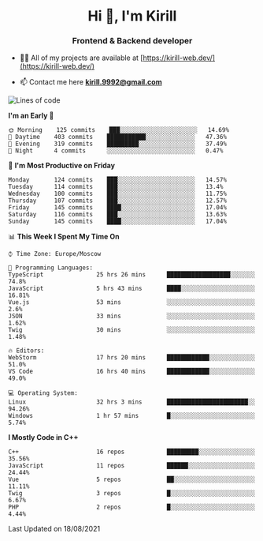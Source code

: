 <h1 align="center">Hi 👋, I'm Kirill</h1>
<h3 align="center">Frontend & Backend developer</h3>

- 👨‍💻 All of my projects are available at [https://kirill-web.dev/](https://kirill-web.dev/)

- 📫 Contact me here **kirill.9992@gmail.com**











<!--START_SECTION:waka-->
![Lines of code](https://img.shields.io/badge/From%20Hello%20World%20I%27ve%20Written-145174%20lines%20of%20code-blue)

**I'm an Early 🐤** 

```text
🌞 Morning    125 commits    ███░░░░░░░░░░░░░░░░░░░░░░   14.69% 
🌆 Daytime    403 commits    ███████████░░░░░░░░░░░░░░   47.36% 
🌃 Evening    319 commits    █████████░░░░░░░░░░░░░░░░   37.49% 
🌙 Night      4 commits      ░░░░░░░░░░░░░░░░░░░░░░░░░   0.47%

```
📅 **I'm Most Productive on Friday** 

```text
Monday       124 commits    ███░░░░░░░░░░░░░░░░░░░░░░   14.57% 
Tuesday      114 commits    ███░░░░░░░░░░░░░░░░░░░░░░   13.4% 
Wednesday    100 commits    ███░░░░░░░░░░░░░░░░░░░░░░   11.75% 
Thursday     107 commits    ███░░░░░░░░░░░░░░░░░░░░░░   12.57% 
Friday       145 commits    ████░░░░░░░░░░░░░░░░░░░░░   17.04% 
Saturday     116 commits    ███░░░░░░░░░░░░░░░░░░░░░░   13.63% 
Sunday       145 commits    ████░░░░░░░░░░░░░░░░░░░░░   17.04%

```


📊 **This Week I Spent My Time On** 

```text
⌚︎ Time Zone: Europe/Moscow

💬 Programming Languages: 
TypeScript               25 hrs 26 mins      ██████████████████░░░░░░░   74.8% 
JavaScript               5 hrs 43 mins       ████░░░░░░░░░░░░░░░░░░░░░   16.81% 
Vue.js                   53 mins             ░░░░░░░░░░░░░░░░░░░░░░░░░   2.6% 
JSON                     33 mins             ░░░░░░░░░░░░░░░░░░░░░░░░░   1.62% 
Twig                     30 mins             ░░░░░░░░░░░░░░░░░░░░░░░░░   1.48%

🔥 Editors: 
WebStorm                 17 hrs 20 mins      ████████████░░░░░░░░░░░░░   51.0% 
VS Code                  16 hrs 40 mins      ████████████░░░░░░░░░░░░░   49.0%

💻 Operating System: 
Linux                    32 hrs 3 mins       ███████████████████████░░   94.26% 
Windows                  1 hr 57 mins        █░░░░░░░░░░░░░░░░░░░░░░░░   5.74%

```

**I Mostly Code in C++** 

```text
C++                      16 repos            █████████░░░░░░░░░░░░░░░░   35.56% 
JavaScript               11 repos            ██████░░░░░░░░░░░░░░░░░░░   24.44% 
Vue                      5 repos             ██░░░░░░░░░░░░░░░░░░░░░░░   11.11% 
Twig                     3 repos             █░░░░░░░░░░░░░░░░░░░░░░░░   6.67% 
PHP                      2 repos             █░░░░░░░░░░░░░░░░░░░░░░░░   4.44%

```



 Last Updated on 18/08/2021
<!--END_SECTION:waka-->
